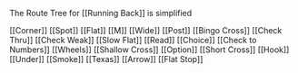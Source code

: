 The Route Tree for [[Running Back]] is simplified 

[[Corner]]
[[Spot]]
[[Flat]]
[[M]]
[[Wide]]
[[Post]]
[[Bingo Cross]]
[[Check Thru]]
[[Check Weak]]
[[Slow Flat]]
[[Read]]
[[Choice]]
[[Check to Numbers]]
[[Wheels]]
[[Shallow Cross]]
[[Option]]
[[Short Cross]]
[[Hook]]
[[Under]]
[[Smoke]]
[[Texas]]
[[Arrow]]
[[Flat Stop]]
